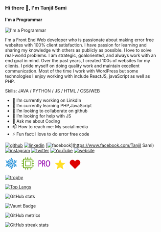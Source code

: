 ### Hi there 👋, I'm Tanjil Sami
#### I'm a Programmar
![I'm a Programmar](https://scontent.fzyl1-1.fna.fbcdn.net/v/t39.30808-6/305846540_594459058883474_2667080113501641954_n.jpg?_nc_cat=108&ccb=1-7&_nc_sid=5f2048&_nc_eui2=AeEmoXjhLUryILakDJd2isOcr8nrdGXCL3yvyet0ZcIvfGe5lXWhPe2ZbjA7LLYQbkr7rC9pDjHiuSZ9WVcCofT6&_nc_ohc=ImwG-uNp2OIQ7kNvgFVS7ck&_nc_ht=scontent.fzyl1-1.fna&oh=00_AYCr6r2o75hv583LucoZUWYpwlG3mPXve_ZxTdcqghZAng&oe=666254BE)

I'm a Front End Web developer who is passionate about making error free websites with 100% client satisfaction. I have passion for learning and sharing my knowledge with others as publicly as possible. I love to solve real-world problems. I am strategic, goaloriented, and always work with an end goal in mind. Over the past years, I created 100s of websites for my clients. I pride myself on doing quality work and maintain excellent communication. Most of the time I work with WordPress but some technologies I enjoy working with include ReactJS, javaScript as well as PHP.

Skills: JAVA / PYTHON / JS / HTML / CSS/WEB

- 🔭 I’m currently working on LinkdIn 
- 🌱 I’m currently learning PHP,JavaScript 
- 👯 I’m looking to collaborate on github 
- 🤔 I’m looking for help with JS 
- 💬 Ask me about Coding  
- 📫 How to reach me: My social media 
- ⚡ Fun fact: I love to do error free code 


[<img src='https://cdn.jsdelivr.net/npm/simple-icons@3.0.1/icons/github.svg' alt='github' height='40'>](https://github.com/sami9957)  [<img src='https://cdn.jsdelivr.net/npm/simple-icons@3.0.1/icons/linkedin.svg' alt='linkedin' height='40'>](https://www.linkedin.com/in/inverse-of-tanjil-/)  [<img src='https://cdn.jsdelivr.net/npm/simple-icons@3.0.1/icons/facebook.svg' alt='facebook' height='40'>](https://www.facebook.com/Tanjil Sami)  [<img src='https://cdn.jsdelivr.net/npm/simple-icons@3.0.1/icons/instagram.svg' alt='instagram' height='40'>](https://www.instagram.com/literally._.tanjil_39/)  [<img src='https://cdn.jsdelivr.net/npm/simple-icons@3.0.1/icons/twitter.svg' alt='twitter' height='40'>](https://twitter.com/ShahnewajT47667)  [<img src='https://cdn.jsdelivr.net/npm/simple-icons@3.0.1/icons/youtube.svg' alt='YouTube' height='40'>](https://www.youtube.com/channel/Tanjil_Creates)  [<img src='https://cdn.jsdelivr.net/npm/simple-icons@3.0.1/icons/icloud.svg' alt='website' height='40'>](http://www.sami9957.com)  

<a href='https://archiveprogram.github.com/'><img src='https://raw.githubusercontent.com/acervenky/animated-github-badges/master/assets/acbadge.gif' width='40' height='40'></a> <a href='https://docs.github.com/en/developers'><img src='https://raw.githubusercontent.com/acervenky/animated-github-badges/master/assets/devbadge.gif' width='40' height='40'></a> <a href='https://github.com/pricing'><img src='https://raw.githubusercontent.com/acervenky/animated-github-badges/master/assets/pro.gif' width='40' height='40'></a> <a href='https://stars.github.com/'><img src='https://raw.githubusercontent.com/acervenky/animated-github-badges/master/assets/starbadge.gif' width='35' height='35'></a> <a href='https://docs.github.com/en/github/supporting-the-open-source-community-with-github-sponsors'><img src='https://raw.githubusercontent.com/acervenky/animated-github-badges/master/assets/sponsorbadge.gif' width='35' height='35'></a> 

[![trophy](https://github-profile-trophy.vercel.app/?username=sami9957)](https://github.com/ryo-ma/github-profile-trophy)

[![Top Langs](https://github-readme-stats.vercel.app/api/top-langs/?username=sami9957)](https://github.com/anuraghazra/github-readme-stats)

![GitHub stats](https://github-readme-stats.vercel.app/api?username=sami9957&show_icons=true&count_private=true)  

![Vaunt Badge](https://api.vaunt.dev/v1/github/entities/sami9957/contributions?format=svg&private=true)  

![GitHub metrics](https://metrics.lecoq.io/sami9957)  

![GitHub streak stats](https://streak-stats.demolab.com/?user=sami9957)  

